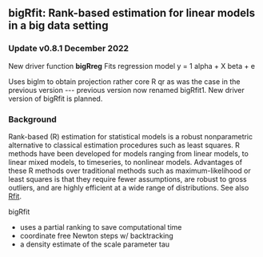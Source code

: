 bigRfit: Rank-based estimation for linear models in a big data setting
----------------------------------------------------------------------

### Update v0.8.1 December 2022 ###
New driver function **bigRreg**
Fits regression model y = 1 alpha + X beta + e 

Uses biglm to obtain projection rather core R qr as was the case in the previous version --- previous version now renamed bigRfit1. 
New driver version of bigRfit is planned.


### Background ###
Rank-based (R) estimation for statistical models is a robust nonparametric alternative to classical estimation procedures such as least squares. R methods have been developed for models ranging from linear models, to linear mixed models, to timeseries, to nonlinear models. Advantages of these R methods over traditional methods such as maximum-likelihood or least squares is that they require fewer assumptions, are robust to gross outliers, and are highly efficient at a wide range of distributions. 
See also [Rfit](https://github.com/kloke/Rfit).

bigRfit 
- uses a partial ranking to save computational time
- coordinate free Newton steps w/ backtracking
- a density estimate of the scale parameter tau
